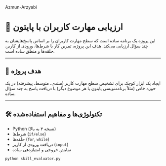 
 Azmun-Arzyabi

# 🧠 ارزیابی مهارت کاربران با پایتون

این پروژه یک برنامه ساده است که سطح مهارت کاربران را بر اساس پاسخ‌هایشان به چند سؤال ارزیابی می‌کند. هدف این پروژه، تمرین کار با شرط‌ها، ورودی از کاربر، حلقه‌ها و منطق ساده است.

---

## 🎯 هدف پروژه

ایجاد یک ابزار کوچک برای تشخیص سطح مهارت کاربر (مبتدی، متوسط، پیشرفته) در یک حوزه خاص (مثلاً برنامه‌نویسی پایتون یا هر موضوع دیگر) با دریافت پاسخ به چند سؤال ساده.

---

## 🛠 تکنولوژی‌ها و مفاهیم استفاده‌شده

- Python (نسخه ۳ به بالا)
- شرط‌ها (`if/else`)
- حلقه‌ها (`for`, `while`)
- دریافت ورودی از کاربر (`input`)
- نمایش خروجی و امتیازدهی ساده

```bash
python skill_evaluator.py
